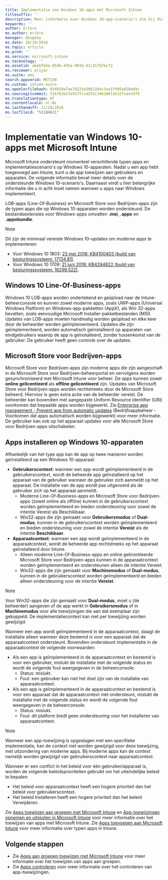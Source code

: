 ```yaml
---
title: Implementatie van Windows 10-apps met Microsoft Intune
titlesuffix: ''
description: Meer informatie over Windows 10-app-scenario's die bij Microsoft Intune beschikbaar zijn.
keywords: ''
author: Erikre
ms.author: erikre
manager: dougeby
ms.date: 10/10/2018
ms.topic: article
ms.prod: ''
ms.service: microsoft-intune
ms.technology: ''
ms.assetid: abebfb5e-054b-435a-903d-d1c31767bcf2
ms.reviewer: priyar
ms.suite: ems
search.appverid: MET150
ms.custom: intune-azure
ms.openlocfilehash: 034919a7ae7d223a30b11b4c3aa1f495e028e89c
ms.sourcegitcommit: 51b763e131917fccd255c346286fa515fcee33f0
ms.translationtype: HT
ms.contentlocale: nl-NL
ms.lasthandoff: 11/20/2018
ms.locfileid: "52184621"
---
```

# <a name="windows-10-app-deployment-using-microsoft-intune"></a>Implementatie van Windows 10-apps met Microsoft Intune 

Microsoft Intune ondersteunt momenteel verschillende typen apps en implementatiescenario's op Windows 10-apparaten. Nadat u een app hebt toegevoegd aan Intune, kunt u de app toewijzen aan gebruikers en apparaten. De volgende informatie bevat meer details over de ondersteunde Windows 10-scenario's. Daarnaast vindt u hier belangrijke informatie die u in acht moet nemen wanneer u apps naar Windows implementeert. 

LOB-apps (Line-Of-Business) en Microsoft Store voor Bedrijven-apps zijn de typen apps die op Windows 10-apparaten worden ondersteund. De bestandsextensies voor Windows-apps omvatten **.msi**, **.appx** en **.appxbundle**.  

> [!Note]
> Dit zijn de minimaal vereiste Windows 10-updates om moderne apps te implementeren:
> - Voor Windows 10 1803: [23 mei 2018: KB4100403 (build van besturingssysteem: 17134.81)](https://support.microsoft.com/help/4100403/windows-10-update-kb4100403).
> - Voor Windows 10 1709: [21 juni 2018: KB4284822 (build van besturingssysteem: 16299.522)](https://support.microsoft.com/help/4284822).

## <a name="windows-10-line-of-business-apps"></a>Windows 10 Line-Of-Business-apps

Windows 10 LOB-apps worden ondertekend en geüpload naar de Intune-beheerconsole en kunnen zowel moderne apps, zoals UWP-apps (Universal Windows Platform) en Windows-app-pakketten (AppX), als Win 32-apps bevatten, zoals eenvoudige Microsoft Installer-pakketbestanden (MSI). Updates van LOB-apps moeten handmatig worden geüpload en elke keer door de beheerder worden geïmplementeerd. Updates die zijn geïmplementeerd, worden automatisch geïnstalleerd op apparaten van eindgebruikers waarop de app is geïnstalleerd, zonder tussenkomst van de gebruiker. De gebruiker heeft geen controle over de updates. 

## <a name="microsoft-store-for-business-apps"></a>Microsoft Store voor Bedrijven-apps

Microsoft Store voor Bedrijven-apps zijn moderne apps die zijn aangeschaft in de Microsoft Store voor Bedrijven-beheerportal en vervolgens worden gesynchroniseerd met Microsoft Intune voor beheer. De apps kunnen zowel **online gelicentieerd** als **offline gelicentieerd** zijn. Updates van Microsoft Store voor Bedrijven-apps worden rechtstreeks door de Microsoft Store beheerd. Hiervoor is geen extra actie van de beheerder vereist. De beheerder kan bovendien met aangepaste Uniform Resource Identifier (URI) voorkomen dat bepaalde apps worden bijgewerkt. Zie [Enterprise app management - Prevent app from automatic updates](https://docs.microsoft.com/windows/client-management/mdm/enterprise-app-management#prevent-app-from-automatic-updates) (Bedrijfsappbeheer - Voorkomen dat apps automatisch worden bijgewerkt) voor meer informatie. De gebruiker kan ook op het apparaat updates voor alle Microsoft Store voor Bedrijven-apps uitschakelen. 

## <a name="installing-apps-on-windows-10-devices"></a>Apps installeren op Windows 10-apparaten
Afhankelijk van het type app kan de app op twee manieren worden geïnstalleerd op een Windows 10-apparaat:

- **Gebruikerscontext**: wanneer een app wordt geïmplementeerd in de gebruikerscontext, wordt de beheerde app geïnstalleerd op het apparaat van de gebruiker wanneer de gebruiker zich aanmeldt op het apparaat. De installatie van de app wordt pas uitgevoerd als de gebruiker zich op het apparaat aanmeldt. 
    - Moderne Line-Of-Business-apps en Microsoft Store voor Bedrijven-apps (zowel online als offline) kunnen in de gebruikerscontext worden geïmplementeerd en bieden ondersteuning voor zowel de intentie Vereist als Beschikbaar.
    - Win32-apps die zijn gemaakt voor **Gebruikersmodus** of **Dual-modus**, kunnen in de gebruikerscontext worden geïmplementeerd en bieden ondersteuning voor zowel de intentie **Vereist** als de intentie **Beschikbaar**. 
- **Apparaatcontext**: wanneer een app wordt geïmplementeerd in de apparaatcontext, wordt de beheerde app rechtstreeks op het apparaat geïnstalleerd door Intune.
    - Alleen moderne Line-Of-Business-apps en online gelicentieerde Microsoft Store voor Bedrijven-apps kunnen in de apparaatcontext worden geïmplementeerd en ondersteunen alleen de intentie Vereist.
    - Win32-apps die zijn gemaakt voor **Machinemodus** of **Dual-modus**, kunnen in de gebruikerscontext worden geïmplementeerd en bieden alleen ondersteuning voor de intentie **Vereist**.

> [!NOTE]
> Voor Win32-apps die zijn gemaakt voor **Dual-modus**, moet u (de beheerder) aangeven of de app werkt in **Gebruikersmodus** of in **Machinemodus** voor alle toewijzingen die aan dat exemplaar zijn gekoppeld. De implementatiecontext kan niet per toewijzing worden gewijzigd.  

Wanneer een app wordt geïmplementeerd in de apparaatcontext, slaagt de installatie alleen wanneer deze bestemd is voor een apparaat dat de apparaatcontext ondersteunt. Bovendien ondersteunt implementatie in de apparaatcontext de volgende voorwaarden:
- Als een app is geïmplementeerd in de apparaatcontext en bestemd is voor een gebruiker, mislukt de installatie met de volgende status en wordt de volgende fout weergegeven in de beheerconsole:
    - Status: mislukt.
    - Fout: een gebruiker kan niet het doel zijn van de installatie van apparaatcontext.
- Als een app is geïmplementeerd in de apparaatcontext en bestemd is voor een apparaat dat de apparaatcontext niet ondersteunt, mislukt de installatie met de volgende status en wordt de volgende fout weergegeven in de beheerconsole:
    - Status: mislukt.
    - Fout: dit platform biedt geen ondersteuning voor het installeren van apparaatcontext. 

> [!Note]
> Wanneer een app-toewijzing is opgeslagen met een specifieke implementatie, kan de context niet worden gewijzigd voor deze toewijzing, met uitzondering van moderne apps. Bij moderne apps kan de context namelijk worden gewijzigd van gebruikerscontext naar apparaatcontext. 

Wanneer er een conflict in het beleid voor één gebruiker/apparaat is, worden de volgende beleidsprioriteiten gebruikt om het uiteindelijke beleid te bepalen:
- Het beleid voor apparaatcontext heeft een hogere prioriteit dan het beleid voor gebruikerscontext. 
- Het beleid Installeren heeft een hogere prioriteit dan het beleid Verwijderen.

Zie [Apps toewijzen aan groepen met Microsoft Intune](apps-deploy.md) en [App-toewijzingen opnemen en uitsluiten in Microsoft Intune](apps-inc-exl-assignments.md) voor meer informatie over het toewijzen van apps met Microsoft Intune. Zie [Apps toevoegen aan Microsoft Intune](apps-add.md) voor meer informatie over typen apps in Intune.

## <a name="next-steps"></a>Volgende stappen

- Zie [Apps aan groepen toewijzen met Microsoft Intune](apps-deploy.md) voor meer informatie over het toewijzen van apps aan groepen.
- Zie [Apps controleren](apps-monitor.md) voor meer informatie over het controleren van app-toewijzingen.
